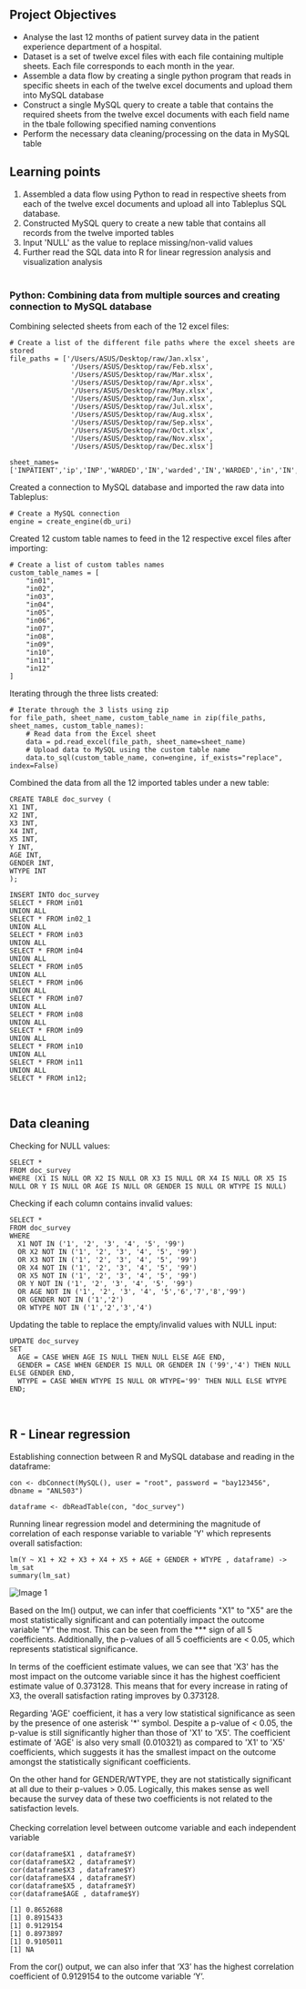 ## Project Objectives
- Analyse the last 12 months of patient survey data in the patient experience department of a hospital.
- Dataset is a set of twelve excel files with each file containing multiple sheets. Each file corresponds to each month in the year.
- Assemble a data flow by creating a single python program that reads in specific sheets in each of the twelve excel documents and upload them into MySQL database
- Construct a single MySQL query to create a table that contains the required sheets from the twelve excel documents with each field name in the tbale following specified naming conventions
- Perform the necessary data cleaning/processing on the data in MySQL table

## Learning points
1) Assembled a data flow using Python to read in respective sheets from each of the twelve excel documents and upload all into Tableplus SQL database.
2) Constructed MySQL query to create a new table that contains all records from the twelve imported tables
3) Input 'NULL' as the value to replace missing/non-valid values
4) Further read the SQL data into R for linear regression analysis and visualization analysis <br> <br>

### Python: Combining data from multiple sources and creating connection to MySQL database

Combining selected sheets from each of the 12 excel files:
```
# Create a list of the different file paths where the excel sheets are stored
file_paths = ['/Users/ASUS/Desktop/raw/Jan.xlsx',
               '/Users/ASUS/Desktop/raw/Feb.xlsx',
               '/Users/ASUS/Desktop/raw/Mar.xlsx',
               '/Users/ASUS/Desktop/raw/Apr.xlsx',
               '/Users/ASUS/Desktop/raw/May.xlsx',
               '/Users/ASUS/Desktop/raw/Jun.xlsx',
               '/Users/ASUS/Desktop/raw/Jul.xlsx',
               '/Users/ASUS/Desktop/raw/Aug.xlsx',
               '/Users/ASUS/Desktop/raw/Sep.xlsx',
               '/Users/ASUS/Desktop/raw/Oct.xlsx',
               '/Users/ASUS/Desktop/raw/Nov.xlsx',
               '/Users/ASUS/Desktop/raw/Dec.xlsx']

sheet_names=['INPATIENT','ip','INP','WARDED','IN','warded','IN','WARDED','in','IN','InP','Inpatient']
```
Created a connection to MySQL database and imported the raw data into Tableplus:
```
# Create a MySQL connection
engine = create_engine(db_uri)
```

Created 12 custom table names to feed in the 12 respective excel files after importing:
```
# Create a list of custom tables names
custom_table_names = [
    "in01",
    "in02",
    "in03",
    "in04",
    "in05",
    "in06",
    "in07",
    "in08",
    "in09",
    "in10",
    "in11",
    "in12"
]
```

Iterating through the three lists created:
```
# Iterate through the 3 lists using zip
for file_path, sheet_name, custom_table_name in zip(file_paths, sheet_names, custom_table_names):
    # Read data from the Excel sheet
    data = pd.read_excel(file_path, sheet_name=sheet_name) 
    # Upload data to MySQL using the custom table name
    data.to_sql(custom_table_name, con=engine, if_exists="replace", index=False)
```

Combined the data from all the 12 imported tables under a new table:
```
CREATE TABLE doc_survey (
X1 INT,
X2 INT,
X3 INT,
X4 INT,
X5 INT,
Y INT,
AGE INT,
GENDER INT,
WTYPE INT
);

INSERT INTO doc_survey
SELECT * FROM in01
UNION ALL
SELECT * FROM in02_1
UNION ALL
SELECT * FROM in03
UNION ALL
SELECT * FROM in04
UNION ALL
SELECT * FROM in05
UNION ALL
SELECT * FROM in06
UNION ALL
SELECT * FROM in07
UNION ALL
SELECT * FROM in08
UNION ALL
SELECT * FROM in09
UNION ALL
SELECT * FROM in10
UNION ALL
SELECT * FROM in11
UNION ALL
SELECT * FROM in12;
```
<br>

## Data cleaning

Checking for NULL values:
```
SELECT *
FROM doc_survey
WHERE (X1 IS NULL OR X2 IS NULL OR X3 IS NULL OR X4 IS NULL OR X5 IS NULL OR Y IS NULL OR AGE IS NULL OR GENDER IS NULL OR WTYPE IS NULL)
```

Checking if each column contains invalid values:
```
SELECT *
FROM doc_survey
WHERE
  X1 NOT IN ('1', '2', '3', '4', '5', '99')
  OR X2 NOT IN ('1', '2', '3', '4', '5', '99')
  OR X3 NOT IN ('1', '2', '3', '4', '5', '99')
  OR X4 NOT IN ('1', '2', '3', '4', '5', '99')
  OR X5 NOT IN ('1', '2', '3', '4', '5', '99')
  OR Y NOT IN ('1', '2', '3', '4', '5', '99')
  OR AGE NOT IN ('1', '2', '3', '4', '5','6','7','8','99')
  OR GENDER NOT IN ('1','2')
  OR WTYPE NOT IN ('1','2','3','4')
```

Updating the table to replace the empty/invalid values with NULL input:
```
UPDATE doc_survey
SET
  AGE = CASE WHEN AGE IS NULL THEN NULL ELSE AGE END,
  GENDER = CASE WHEN GENDER IS NULL OR GENDER IN ('99','4') THEN NULL ELSE GENDER END,
  WTYPE = CASE WHEN WTYPE IS NULL OR WTYPE='99' THEN NULL ELSE WTYPE END;
```
<br>

## R - Linear regression

Establishing connection between R and MySQL database and reading in the dataframe:
```
con <- dbConnect(MySQL(), user = "root", password = "bay123456", dbname = "ANL503")

dataframe <- dbReadTable(con, "doc_survey")
```

Running linear regression model and determining the magnitude of correlation of each response variable to variable 'Y' which represents overall satisfaction:
```
lm(Y ~ X1 + X2 + X3 + X4 + X5 + AGE + GENDER + WTYPE , dataframe) -> lm_sat
summary(lm_sat)
```
![Image 1](https://github.com/bayyangjie/Data-Wrangling/blob/main/Images/regression.png?raw=true)

Based on the lm() output, we can infer that coefficients "X1" to "X5" are the most statistically significant and can potentially impact the outcome variable "Y" the most. This can be seen from the *** sign of all 5 coefficients. Additionally, the p-values of all 5 coefficients are < 0.05, which represents statistical significance.

In terms of the coefficient estimate values, we can see that 'X3' has the most impact on the outcome variable since it has the highest coefficient estimate value of 0.373128. This means that for every increase in rating of X3, the overall satisfaction rating improves by 0.373128.

Regarding 'AGE' coefficient, it has a very low statistical significance as seen by the presence of one asterisk '*' symbol. Despite a p-value of < 0.05, the p-value is still significantly higher than those of 'X1' to 'X5'. The coefficient estimate of 'AGE' is also very small (0.010321) as compared to 'X1' to 'X5' coefficients, which suggests it has the smallest impact on the outcome amongst the statistically significant coefficients. 

On the other hand for GENDER/WTYPE, they are not statistically significant at all due to their p-values > 0.05. Logically, this makes sense as well because the survey data of these two coefficients is not related to the satisfaction levels.<br> <br>
Checking correlation level between outcome variable and each independent variable
```
cor(dataframe$X1 , dataframe$Y) 
cor(dataframe$X2 , dataframe$Y) 
cor(dataframe$X3 , dataframe$Y) 
cor(dataframe$X4 , dataframe$Y) 
cor(dataframe$X5 , dataframe$Y) 
cor(dataframe$AGE , dataframe$Y) 
``
[1] 0.8652688
[1] 0.8915433
[1] 0.9129154
[1] 0.8973897
[1] 0.9105011
[1] NA
```
From the cor() output, we can also infer that ‘X3’ has the highest correlation coefficient of  0.9129154 to the outcome variable ‘Y’.

